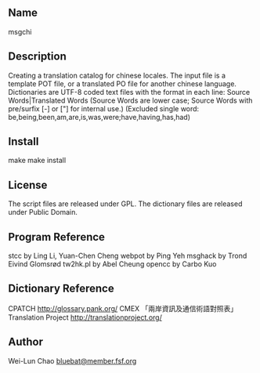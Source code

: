 Name
----
msgchi

Description
-----------
Creating a translation catalog for chinese locales.
The input file is a template POT file, or a translated PO file for another chinese language.
Dictionaries are UTF-8 coded text files with the format in each line:
Source Words|Translated Words
(Source Words are lower case; Source Words with pre/surfix [-] or ["] for internal use.)
(Excluded single word: be,being,been,am,are,is,was,were;have,having,has,had)

Install
-----------
make
make install

License
-----------
The script files are released under GPL.
The dictionary files are released under Public Domain.

Program Reference
-----------------
stcc by Ling Li, Yuan-Chen Cheng
webpot by Ping Yeh
msghack by Trond Eivind Glomsrød
tw2hk.pl by Abel Cheung
opencc by Carbo Kuo

Dictionary Reference
--------------------
CPATCH <http://glossary.pank.org/>
CMEX 「兩岸資訊及通信術語對照表」
Translation Project <http://translationproject.org/>

Author
------
Wei-Lun Chao <bluebat@member.fsf.org>
